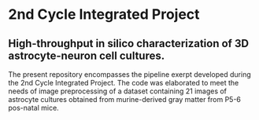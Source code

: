 # 2nd Cycle Integrated Project
## High-throughput in silico characterization of 3D astrocyte-neuron cell cultures.

The present repository encompasses the pipeline exerpt developed during the 2nd Cycle Integrated Project. The code was elaborated to meet the needs of image preprocessing of a dataset containing 21 images of astrocyte cultures obtained from murine-derived gray matter from P5-6 pos-natal mice.
